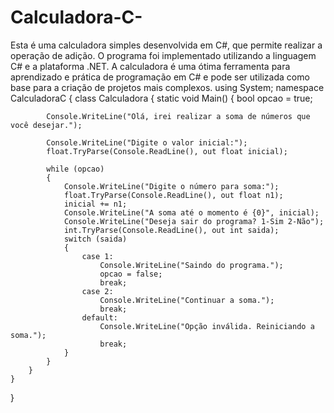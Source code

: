 # Calculadora-C-
Esta é uma calculadora simples desenvolvida em C#, que permite realizar a operação de adição. O programa foi implementado utilizando a linguagem C# e a plataforma .NET. A calculadora é uma ótima ferramenta para aprendizado e prática de programação em C# e pode ser utilizada como base para a criação de projetos mais complexos.
using System;
namespace CalculadoraC
{
    class Calculadora
    {
        static void Main()
        {
            bool opcao = true;

            Console.WriteLine("Olá, irei realizar a soma de números que você desejar.");

            Console.WriteLine("Digite o valor inicial:");
            float.TryParse(Console.ReadLine(), out float inicial);

            while (opcao)
            {
                Console.WriteLine("Digite o número para soma:");
                float.TryParse(Console.ReadLine(), out float n1);
                inicial += n1;
                Console.WriteLine("A soma até o momento é {0}", inicial);
                Console.WriteLine("Deseja sair do programa? 1-Sim 2-Não");
                int.TryParse(Console.ReadLine(), out int saida);
                switch (saida)
                {
                    case 1:
                        Console.WriteLine("Saindo do programa.");
                        opcao = false;
                        break;
                    case 2:
                        Console.WriteLine("Continuar a soma.");
                        break;
                    default:
                        Console.WriteLine("Opção inválida. Reiniciando a soma.");
                        break;
                }
            }
        }
    }
}
